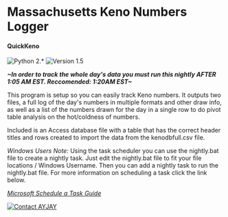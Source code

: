 #  Massachusetts Keno Numbers Logger
#### QuickKeno

![Python 2.*](https://img.shields.io/badge/python-2.7-blue.svg) ![Version 1.5](https://img.shields.io/badge/version-1.5-brightgreen.svg)

**_~In order to track the whole day's data you must run this nightly AFTER 1:05 AM EST. Reccomended: 1:20AM EST~_**

This program is setup so you can easily track Keno numbers. It outputs two files, a full log of the day's numbers in multiple formats and other draw info, as well as a list of the numbers drawn for the day in a single row to do pivot table analysis on the hot/coldness of numbers.

Included is an Access database file with a table that has the correct header titles and rows created to import the data from the kenodbfull.csv file.

*Windows Users Note:* Using the task scheduler you can use the nightly.bat file to create a nightly task. Just edit the nightly.bat file to fit your file locations / Windows Username. Then you can add a nightly task to run the nightly.bat file. For more information on scheduling a task click the link below.

[_Microsoft Schedule a Task Guide_](https://technet.microsoft.com/en-us/library/cc748993.aspx)


[![Contact AYJAY](https://img.shields.io/badge/contact-AYJAY-orange.svg)](mailto:ayjay@programmer.net)



